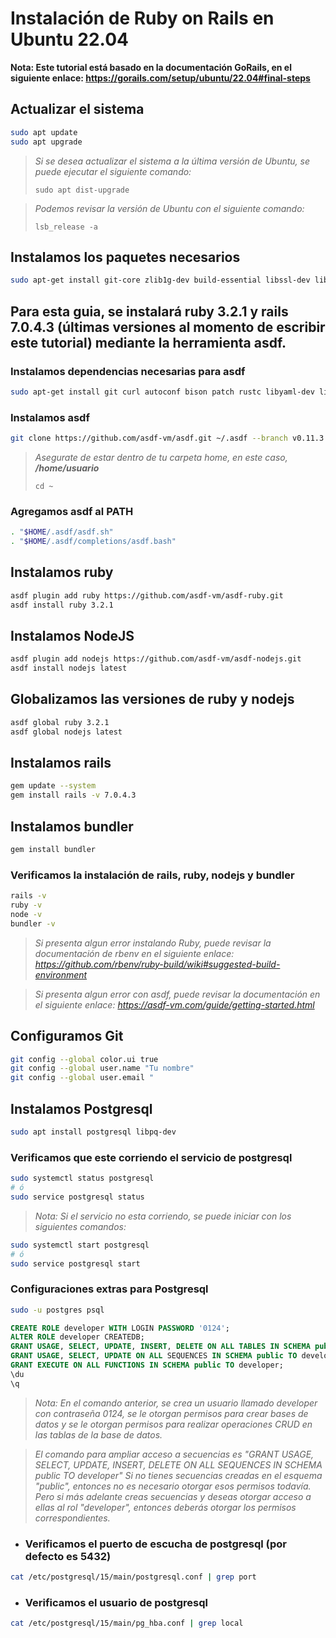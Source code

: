 # Instalación de Ruby on Rails en Ubuntu 22.04

**Nota: Este tutorial está basado en la documentación GoRails, en el siguiente enlace: https://gorails.com/setup/ubuntu/22.04#final-steps**

## Actualizar el sistema

```bash
sudo apt update
sudo apt upgrade
```
> *Si se desea actualizar el sistema a la última versión de Ubuntu, se puede ejecutar el siguiente comando:*
> ```
> sudo apt dist-upgrade
> ```

> *Podemos revisar la versión de Ubuntu con el siguiente comando:*
> ```
> lsb_release -a
> ```

## Instalamos los paquetes necesarios

```bash
sudo apt-get install git-core zlib1g-dev build-essential libssl-dev libreadline-dev libyaml-dev libsqlite3-dev sqlite3 libxml2-dev libxslt1-dev libcurl4-openssl-dev software-properties-common libffi-dev
```

## Para esta guia, se instalará ruby 3.2.1 y rails 7.0.4.3 (últimas versiones al momento de escribir este tutorial) mediante la herramienta asdf.

### Instalamos dependencias necesarias para asdf

```bash
sudo apt-get install git curl autoconf bison patch rustc libyaml-dev libreadline6-dev libgmp-dev libncurses5-dev libgdbm6 libgdbm-dev libdb-dev uuid-dev
```

### Instalamos asdf

```bash
git clone https://github.com/asdf-vm/asdf.git ~/.asdf --branch v0.11.3
```

> *Asegurate de estar dentro de tu carpeta home, en este caso, **/home/usuario***
> ```
> cd ~
> ```

### Agregamos asdf al PATH

```bash
. "$HOME/.asdf/asdf.sh"
. "$HOME/.asdf/completions/asdf.bash"
```

## Instalamos ruby

```bash
asdf plugin add ruby https://github.com/asdf-vm/asdf-ruby.git
asdf install ruby 3.2.1
```

## Instalamos NodeJS

```bash
asdf plugin add nodejs https://github.com/asdf-vm/asdf-nodejs.git
asdf install nodejs latest
```

## Globalizamos las versiones de ruby y nodejs

```bash
asdf global ruby 3.2.1
asdf global nodejs latest
```

## Instalamos rails

```bash
gem update --system
gem install rails -v 7.0.4.3
```

## Instalamos bundler

```bash
gem install bundler
```

### Verificamos la instalación de rails, ruby, nodejs y bundler

```bash
rails -v
ruby -v
node -v
bundler -v
```

> *Si presenta algun error instalando Ruby, puede revisar la documentación de rbenv en el siguiente enlace: https://github.com/rbenv/ruby-build/wiki#suggested-build-environment*


> *Si presenta algun error con asdf, puede revisar la documentación en el siguiente enlace: https://asdf-vm.com/guide/getting-started.html*

## Configuramos Git

```bash
git config --global color.ui true
git config --global user.name "Tu nombre"
git config --global user.email "
```


## Instalamos Postgresql

```bash
sudo apt install postgresql libpq-dev
```

### Verificamos que este corriendo el servicio de postgresql

```bash
sudo systemctl status postgresql
# ó
sudo service postgresql status
```
> *Nota: Si el servicio no esta corriendo, se puede iniciar con los siguientes comandos:*

```bash
sudo systemctl start postgresql
# ó
sudo service postgresql start
```

### Configuraciones extras para Postgresql

```bash
sudo -u postgres psql
```

```sql
CREATE ROLE developer WITH LOGIN PASSWORD '0124';
ALTER ROLE developer CREATEDB;
GRANT USAGE, SELECT, UPDATE, INSERT, DELETE ON ALL TABLES IN SCHEMA public TO developer;
GRANT USAGE, SELECT, UPDATE ON ALL SEQUENCES IN SCHEMA public TO developer;
GRANT EXECUTE ON ALL FUNCTIONS IN SCHEMA public TO developer;
\du
\q
```
> *Nota: En el comando anterior, se crea un usuario llamado developer con contraseña 0124, se le otorgan permisos para crear bases de datos y se le otorgan permisos para realizar operaciones CRUD en las tablas de la base de datos.*

> *El comando para ampliar acceso a secuencias es "GRANT USAGE, SELECT, UPDATE, INSERT, DELETE ON ALL SEQUENCES IN SCHEMA public TO developer" Si no tienes secuencias creadas en el esquema "public", entonces no es necesario otorgar esos permisos todavía. Pero si más adelante creas secuencias y deseas otorgar acceso a ellas al rol "developer", entonces deberás otorgar los permisos correspondientes.*

- ### Verificamos el puerto de escucha de postgresql (por defecto es 5432)

```bash
cat /etc/postgresql/15/main/postgresql.conf | grep port
```

- ### Verificamos el usuario de postgresql

```bash
cat /etc/postgresql/15/main/pg_hba.conf | grep local
```
